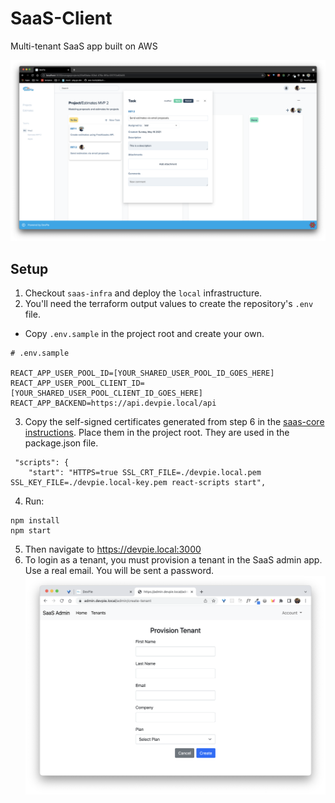 # SaaS-Client

Multi-tenant SaaS app built on AWS

![](docs/img/demo.png)

## Setup

1. Checkout `saas-infra` and deploy the `local` infrastructure.
2. You'll need the terraform output values to create the repository's `.env` file.
- Copy `.env.sample` in the project root and create your own.
```
# .env.sample

REACT_APP_USER_POOL_ID=[YOUR_SHARED_USER_POOL_ID_GOES_HERE]
REACT_APP_USER_POOL_CLIENT_ID=[YOUR_SHARED_USER_POOL_CLIENT_ID_GOES_HERE]
REACT_APP_BACKEND=https://api.devpie.local/api
```
3. Copy the self-signed certificates generated from step 6 in the [saas-core instructions](https://github.com/devpies/saas-core/blob/main/docs/SETUP.md). Place them in the project root. They are used in the package.json file.
```
 "scripts": {
    "start": "HTTPS=true SSL_CRT_FILE=./devpie.local.pem SSL_KEY_FILE=./devpie.local-key.pem react-scripts start",
```
4. Run:
```
npm install
npm start
```
5. Then navigate to https://devpie.local:3000 
6. To login as a tenant, you must provision a tenant in the SaaS admin app. Use a real email. You will be sent a password.
    ![](docs/img/admin-webapp.png)

